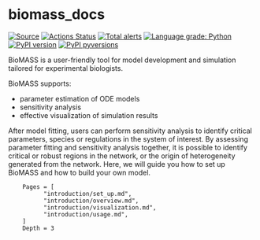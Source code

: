 # biomass_docs

[![Source](https://img.shields.io/badge/source-github-blue)](https://github.com/okadalabipr/biomass)
[![Actions Status](https://github.com/okadalabipr/biomass/workflows/Tests/badge.svg)](https://github.com/okadalabipr/biomass/actions)
[![Total alerts](https://img.shields.io/lgtm/alerts/g/okadalabipr/biomass.svg?logo=lgtm&logoWidth=18)](https://lgtm.com/projects/g/okadalabipr/biomass/alerts/)
[![Language grade: Python](https://img.shields.io/lgtm/grade/python/g/okadalabipr/biomass.svg?logo=lgtm&logoWidth=18)](https://lgtm.com/projects/g/okadalabipr/biomass/context:python)
[![PyPI version](https://img.shields.io/pypi/v/biomass.svg?logo=PyPI&color=blue)](https://pypi.python.org/pypi/biomass/)
[![PyPI pyversions](https://img.shields.io/pypi/pyversions/biomass.svg)](https://pypi.python.org/pypi/biomass/)

BioMASS is a user-friendly tool for model development and simulation tailored for experimental biologists.

BioMASS supports:

- parameter estimation of ODE models
- sensitivity analysis
- effective visualization of simulation results

After model fitting, users can perform sensitivity analysis to identify critical parameters, species or regulations in the system of interest.
By assessing parameter fitting and sensitivity analysis together, it is possible to identify critical or robust regions in the network, or the origin of heterogeneity generated from the network.
Here, we will guide you how to set up BioMASS and how to build your own model.

```@contents
    Pages = [
          "introduction/set_up.md",
          "introduction/overview.md",
          "introduction/visualization.md",
          "introduction/usage.md",
    ]
    Depth = 3
```
